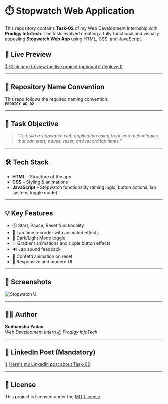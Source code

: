 # ⏱️ Stopwatch Web Application

This repository contains **Task-02** of my Web Development Internship with **Prodigy InfoTech**. The task involved creating a fully functional and visually appealing **Stopwatch Web App** using HTML, CSS, and JavaScript.

## 🚀 Live Preview

[🔗 Click here to view the live project (optional if deployed)](https://your-deployment-link.com)

---

## 📁 Repository Name Convention

This repo follows the required naming convention:  
**`PRODIGY_WD_02`**

---

## 📌 Task Objective

> _“To build a stopwatch web application using front-end technologies that can start, pause, reset, and record lap times.”_

---

## 🛠️ Tech Stack

- **HTML** – Structure of the app  
- **CSS** – Styling & animations  
- **JavaScript** – Stopwatch functionality (timing logic, button actions, lap system, toggle mode)

---

## 💡 Key Features

- 🕐 Start, Pause, Reset functionality  
- 🏁 Lap time recorder with animated effects  
- 🌙 Dark/Light Mode toggle  
- ✨ Gradient animations and ripple button effects  
- 🔊 Lap sound feedback  
- 🎉 Confetti animation on reset  
- 📱 Responsive and modern UI  

---

## 📸 Screenshots

![Stopwatch UI](./screenshot.png) <!-- Replace with your actual screenshot path -->

---

## 👨‍💻 Author

**Sudhanshu Yadav**  
_Web Development Intern @ Prodigy InfoTech_

---

## 🔗 LinkedIn Post (Mandatory)

📌 [Here's my LinkedIn post about Task-02](https://www.linkedin.com/in/your-profile-link)

---

## 📝 License

This project is licensed under the [MIT License](LICENSE).


